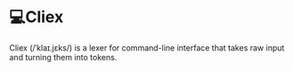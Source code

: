 # 💻Cliex

Cliex (/ˈklaɪ.jɛks/) is a lexer for command-line interface that takes raw input and turning them into tokens.
